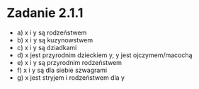 # Zadanie 2.1.1
- a) x i y są rodzeństwem
- b) x i y są kuzynowstwem
- c) x i y są dziadkami
- d) x jest przyrodnim dzieckiem y, y jest ojczymem/macochą
- e) x i y są przyrodnim rodzeństwem
- f) x i y są dla siebie szwagrami
- g) x jest stryjem i rodzeństwem dla y

